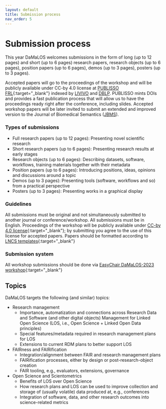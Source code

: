 ```yaml
---
layout: default
title: Submission process
nav_order: 5
---
```


# Submission process

This year DaMaLOS welcomes submissions in the form of long (up to 12 pages) and short (up to 6 pages) research papers, research objects (up to 6 pages), position papers (up to 6 pages), demos (up to 3 pages), posters (up to 3 pages).

Accepted papers will go to the proceedings of the workshop and will be publicly available under CC-by 4.0 license at [PUBLISSO FRL](https://repository.publisso.de/){:target="_blank"} indexed by [LIVIVO](https://www.livivo.de/) and [DBLP](https://dblp.org/search?q=damalos). PUBLISSO mints DOIs and provides a fast publication process that will allow us to have the proceedings ready right after the conference, including slides. Accepted workshop papers will be later invited to submit an extended and improved version to the Journal of Biomedical Semantics ([JBMS](./jbms)).

### Types of submissions
* Full research papers (up to 12 pages): Presenting novel scientific research
* Short research papers (up to 6 pages): Presenting research results at early stages
* Research objects (up to 6 pages): Describing datasets, software, workflows, training materials together with their metadata
* Position papers (up to 6 pages): Introducing positions, ideas, opinions and discussions around a topic
* Demos (up to 3 pages): Presenting tools (software, workflows and so) from a practical perspective
* Posters (up to 3 pages): Presenting works in a graphical display


### Guidelines
All submissions must be original and not simultaneously submitted to another journal or conference/workshop. All submissions must be in English. Proceedings of the workshop will be publicly available under [CC-by 4.0 license](https://creativecommons.org/licenses/by/4.0/){:target="_blank"}; by submitting you agree to the use of this license for accepted papers. Papers should be formatted according to [LNCS templates](https://www.springer.com/gp/computer-science/lncs/conference-proceedings-guidelines){:target="_blank"}

### Submission system
All workshop submissions should be done via [EasyChair DaMaLOS-2023 workshop](https://easychair.org/conferences/?conf=damalos2023){:target="_blank"}

## Topics
 DaMaLOS targets the following (and similar) topics:

* Research management
  * Importance, automatization and connections across Research Data and Software (and other digital objects) Management for Linked Open Science (LOS,  i.e., Open Science + Linked Open Data principles)
  * Special features/metadata required in research management plans for LOS
  * Extensions to current RDM plans to better support LOS
* FAIRness and FAIRification
  * Integration/alignment between FAIR and research management plans
  * FAIRification processes, either by design or post-research-object creation
  * FAIR tooling, e.g., evaluators, extensions, governance
* Open Science and Scientometrics
  * Benefits of LOS over Open Science
  * How research plans and LOS can be used to improve collection and storage of (usually volatile) data produced at, e.g., conferences
  * Integration of software, data, and other research outcomes into science-related metrics

